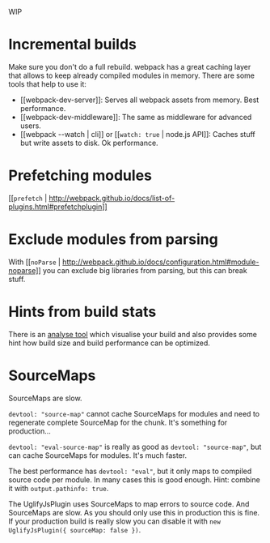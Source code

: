 WIP

# Incremental builds

Make sure you don't do a full rebuild. webpack has a great caching layer that allows to keep already compiled modules in memory. There are some tools that help to use it:

* [[webpack-dev-server]]: Serves all webpack assets from memory. Best performance.
* [[webpack-dev-middleware]]: The same as middleware for advanced users.
* [[webpack --watch | cli]] or [[`watch: true` | node.js API]]: Caches stuff but write assets to disk. Ok performance.

# Prefetching modules

[[`prefetch` | http://webpack.github.io/docs/list-of-plugins.html#prefetchplugin]]

# Exclude modules from parsing

With [[`noParse` | http://webpack.github.io/docs/configuration.html#module-noparse]] you can exclude big libraries from parsing, but this can break stuff.

# Hints from build stats

There is an [analyse tool](http://webpack.github.io/analyse/) which visualise your build and also provides some hint how build size and build performance can be optimized.

# SourceMaps

SourceMaps are slow.

`devtool: "source-map"` cannot cache SourceMaps for modules and need to regenerate complete SourceMap for the chunk. It's something for production...

`devtool: "eval-source-map"` is really as good as `devtool: "source-map"`, but can cache SourceMaps for modules. It's much faster.

The best performance has `devtool: "eval"`, but it only maps to compiled source code per module. In many cases this is good enough. Hint: combine it with `output.pathinfo: true`.

The UglifyJsPlugin uses SourceMaps to map errors to source code. And SourceMaps are slow. As you should only use this in production this is fine. If your production build is really slow you can disable it with `new UglifyJsPlugin({ sourceMap: false })`.
